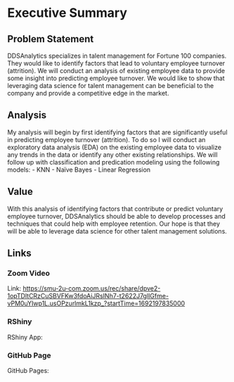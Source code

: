 # Executive Summary

## Problem Statement
DDSAnalytics specializes in talent management for Fortune 100 companies. They would like to identify factors that lead to voluntary employee turnover (attrition). We will conduct an analysis of existing employee data to provide some insight into predicting employee turnover. We would like to show that leveraging data science for talent management can be beneficial to the company and provide a competitive edge in the market.

## Analysis
My analysis will begin by first identifying factors that are significantly useful in predicting employee turnover (attrition). To do so I will conduct an exploratory data analysis (EDA) on the existing employee data to visualize any trends in the data or identify any other existing relationships. We will follow up with classification and predication modeling using the following models:
	- KNN
	- Naïve Bayes
	- Linear Regression

## Value
With this analysis of identifying factors that contribute or predict voluntary employee turnover, DDSAnalytics should be able to develop processes and techniques that could help with employee retention. Our hope is that they will be able to leverage data science for other talent management solutions.

## Links
### Zoom Video 
Link: https://smu-2u-com.zoom.us/rec/share/dpve2-1opTDltCRzCuSBVFKw3fdoAiJRsINh7-t2622J7glIGfme-vPM0uYIwp1L.usOPzurlmkL1kzp_?startTime=1692197835000
### RShiny 
RShiny App: 
### GitHub Page
GitHub Pages: 


